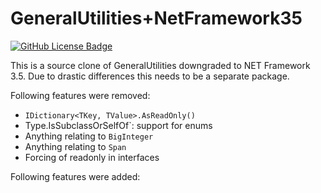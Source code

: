 # GeneralUtilities+NetFramework35

[![GitHub License Badge](https://img.shields.io/github/license/Rephidock/Rephidock.GeneralUtilities)](https://github.com/Rephidock/Rephidock.GeneralUtilities/blob/main/LICENSE) 

This is a source clone of GeneralUtilities downgraded to NET Framework 3.5. Due to drastic differences this needs to be a separate package.

Following features were removed:
- `IDictionary<TKey, TValue>.AsReadOnly()`
- Type.IsSubclassOrSelfOf`: support for enums
- Anything relating to `BigInteger`
- Anything relating to `Span`
- Forcing of readonly in interfaces

Following features were added:
